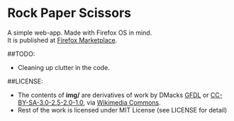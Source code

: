 Rock Paper Scissors
===================

A simple web-app. Made with Firefox OS in mind.  
It is published at [Firefox Marketplace](https://marketplace.firefox.com/app/rps).

##TODO:

* Cleaning up clutter in the code.

##LICENSE:  
* The contents of **img/** are derivatives of work by DMacks [GFDL](http://www.gnu.org/copyleft/fdl.html)
or [CC-BY-SA-3.0-2.5-2.0-1.0](http://creativecommons.org/licenses/by-sa/3.0),
via [Wikimedia Commons](http://commons.wikimedia.org/wiki/File%3APierre_ciseaux_feuille_l%C3%A9zard_spock_aligned.svg).  
* Rest of the work is licensed under MIT License (see LICENSE for detail) 
